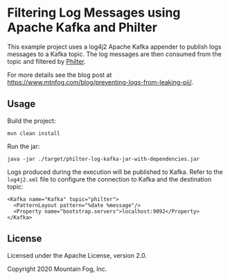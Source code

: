 # Filtering Log Messages using Apache Kafka and Philter

This example project uses a log4j2 Apache Kafka appender to publish logs messages to a Kafka topic. The log messages are then consumed from the topic and filtered by [Philter](https://www.mtnfog.com/products/philter/).

For more details see the blog post at https://www.mtnfog.com/blog/preventing-logs-from-leaking-pii/.

## Usage

Build the project:

`mvn clean install`

Run the jar:

`java -jar ./target/philter-log-kafka-jar-with-dependencies.jar`

Logs produced during the execution will be published to Kafka. Refer to the `log4j2.xml` file to configure the connection to Kafka and the destination topic:

```
<Kafka name="Kafka" topic="philter">
  <PatternLayout pattern="%date %message"/>
  <Property name="bootstrap.servers">localhost:9092</Property>
</Kafka>
```

## License

Licensed under the Apache License, version 2.0.

Copyright 2020 Mountain Fog, Inc. 